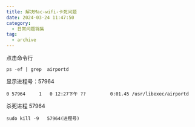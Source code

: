 ```yaml
---
title: 解决Mac-wifi-卡死问题
date: 2024-03-24 11:47:50
category:
  - 日常问题锦集
tag:
  - archive
---
```

点击命令行
```
ps -ef | grep  airportd
```
显示进程号：57964
```
0 57964     1   0 12:27下午 ??         0:01.45 /usr/libexec/airportd
```
杀死进程 57964
```
sudo kill -9   57964(进程号)
```
